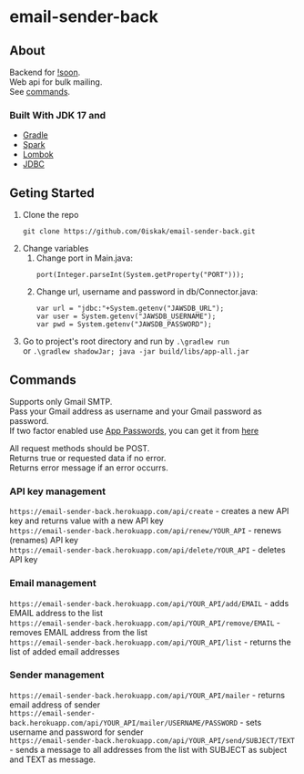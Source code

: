 # email-sender-back
## About
Backend for [!soon](#about). \
Web api for bulk mailing. \
See [commands](#commands).
### Built With JDK 17 and
* [Gradle](https://gradle.org/)
* [Spark](https://sparkjava.com/)
* [Lombok](https://projectlombok.org/)
* [JDBC](https://dev.mysql.com/downloads/connector/j/)
## Geting Started
1. Clone the repo 
    ```
    git clone https://github.com/0iskak/email-sender-back.git
    ```
2. Change variables
    1.  Change port in Main.java:
        ```
        port(Integer.parseInt(System.getProperty("PORT")));
        ```
    2. Change url, username and password in db/Connector.java:
        ```
        var url = "jdbc:"+System.getenv("JAWSDB_URL");
        var user = System.getenv("JAWSDB_USERNAME");
        var pwd = System.getenv("JAWSDB_PASSWORD");
        ```
3. Go to project's root directory and run by `.\gradlew run` \
or `.\gradlew shadowJar; java -jar build/libs/app-all.jar`
## Commands
Supports only Gmail SMTP. \
Pass your Gmail address as username and your Gmail password as password. \
If two factor enabled use [App Passwords](https://support.google.com/accounts/answer/185833), you can get it from [here](https://myaccount.google.com/apppasswords) 

All request methods should be POST. \
Returns true or requested data if no error. \
Returns error message if an error occurrs.
### API key management
`https://email-sender-back.herokuapp.com/api/create` - creates a new API key and returns value with a new API key \
`https://email-sender-back.herokuapp.com/api/renew/YOUR_API` - renews (renames) API key \
`https://email-sender-back.herokuapp.com/api/delete/YOUR_API` - deletes API key
### Email management
`https://email-sender-back.herokuapp.com/api/YOUR_API/add/EMAIL` - adds EMAIL address to the list \
`https://email-sender-back.herokuapp.com/api/YOUR_API/remove/EMAIL` - removes EMAIL address from the list \
`https://email-sender-back.herokuapp.com/api/YOUR_API/list` - returns the list of added email addresses
### Sender management
`https://email-sender-back.herokuapp.com/api/YOUR_API/mailer` - returns email address of sender \
`https://email-sender-back.herokuapp.com/api/YOUR_API/mailer/USERNAME/PASSWORD` - sets username and password for sender \
`https://email-sender-back.herokuapp.com/api/YOUR_API/send/SUBJECT/TEXT` - sends a message to all addresses from the list with SUBJECT as subject and TEXT as message.
